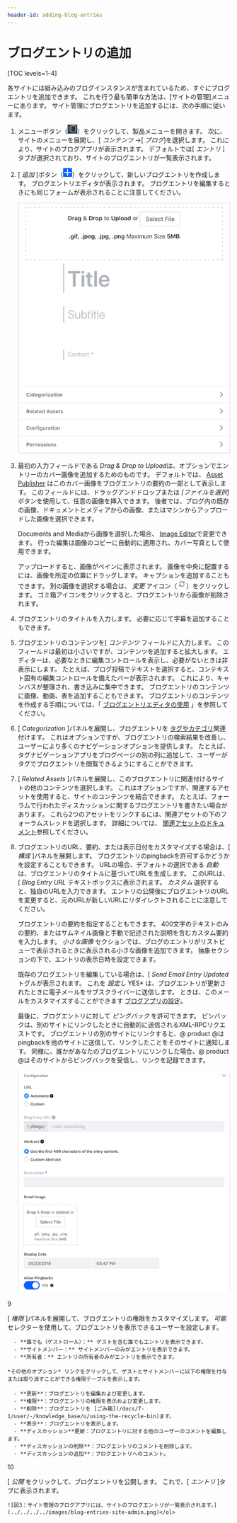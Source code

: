 ```yaml
---
header-id: adding-blog-entries
---
```


# ブログエントリの追加

[TOC levels=1-4]

各サイトには組み込みのブログインスタンスが含まれているため、すぐにブログエントリを追加できます。 これを行う最も簡単な方法は、[サイトの管理]メニューにあります。 サイト管理にブログエントリを追加するには、次の手順に従います。

1.  メニューボタン（![Menu](../../../../images/icon-menu.png)）をクリックして、製品メニューを開きます。 次に、サイトのメニューを展開し、[ *コンテンツ* →[ *ブログ*]を選択します。 これにより、サイトのブログアプリが表示されます。 デフォルトでは[ *エントリ* ]タブが選択されており、サイトのブログエントリが一覧表示されます。

2.  [ *追加* ]ボタン（![Add](../../../../images/icon-add.png)）をクリックして、新しいブログエントリを作成します。 ブログエントリエディタが表示されます。 ブログエントリを編集するときにも同じフォームが表示されることに注意してください。

    ![図1：このスクリーンショットは、ブログエントリエディターのコントロールの一部を示しています。](../../../../images/blogs-new-entry.png)

3.  最初の入力フィールドである *Drag & Drop to Upload*は、オプションでエントリーのカバー画像を追加するためのものです。 デフォルトでは、 [Asset Publisher](/docs/7-1/user/-/knowledge_base/u/publishing-assets) はこのカバー画像をブログエントリの要約の一部として表示します。 このフィールドには、ドラッグアンドドロップまたは *[ファイルを選択]* ボタンを使用して、任意の画像を挿入できます。 後者では、ブログ内の既存の画像、ドキュメントとメディアからの画像、またはマシンからアップロードした画像を選択できます。

    Documents and Mediaから画像を選択した場合、 [Image Editor](/docs/7-1/user/-/knowledge_base/u/editing-images)で変更できます。 行った編集は画像のコピーに自動的に適用され、カバー写真として使用できます。

    アップロードすると、画像がペインに表示されます。 画像を中央に配置するには、画像を所定の位置にドラッグします。 キャプションを追加することもできます。 別の画像を選択する場合は、 *変更* アイコン（![Change](../../../../images/icon-change.png)）をクリックします。 ゴミ箱アイコンをクリックすると、ブログエントリから画像が削除されます。

4.  ブログエントリのタイトルを入力します。 必要に応じて字幕を追加することもできます。

5.  ブログエントリのコンテンツを[ *コンテンツ* フィールドに入力します。 このフィールドは最初は小さいですが、コンテンツを追加すると拡大します。 エディターは、必要なときに編集コントロールを表示し、必要がないときは非表示にします。 たとえば、ブログ投稿でテキストを選択すると、コンテキスト固有の編集コントロールを備えたバーが表示されます。 これにより、キャンバスが整理され、書き込みに集中できます。 ブログエントリのコンテンツに画像、動画、表を追加することもできます。 ブログエントリのコンテンツを作成する手順については、「 [ブログエントリエディタの使用](/docs/7-1/user/-/knowledge_base/u/using-the-blog-entry-editor) 」を参照してください。

6.  [ *Categorization* ]パネルを展開し、ブログエントリを [タグやカテゴリ](/docs/7-1/user/-/knowledge_base/u/organizing-content-with-tags-and-categories)関連付けます。 これはオプションですが、ブログエントリの検索結果を改善し、ユーザーにより多くのナビゲーションオプションを提供します。 たとえば、タグナビゲーションアプリをブログページの別の列に追加して、ユーザーがタグでブログエントリを閲覧できるようにすることができます。

7.  [ *Related Assets* ]パネルを展開し、このブログエントリに関連付けるサイトの他のコンテンツを選択します。 これはオプションですが、関連するアセットを使用すると、サイトのコンテンツを結合できます。 たとえば、フォーラムで行われたディスカッションに関するブログエントリを書きたい場合があります。 これら2つのアセットをリンクするには、関連アセットの下のフォーラムスレッドを選択します。 詳細については、 [関連アセットのドキュメント](/docs/7-1/user/-/knowledge_base/u/defining-content-relationships)参照してください。

8.  ブログエントリのURL、要約、または表示日付をカスタマイズする場合は、[ *構成* ]パネルを展開します。 ブログエントリのpingbackを許可するかどうかを設定することもできます。 URLの場合、デフォルトの選択である *自動* は、ブログエントリのタイトルに基づいてURLを生成します。 このURLは、[ *Blog Entry URL* テキストボックスに表示されます。 *カスタム* 選択すると、独自のURLを入力できます。 エントリの公開後にブログエントリのURLを変更すると、元のURLが新しいURLにリダイレクトされることに注意してください。

    ブログエントリの要約を指定することもできます。 400文字のテキストのみの要約、またはサムネイル画像と手動で記述された説明を含むカスタム要約を入力します。 *小さな画像* セクションでは、ブログのエントリがリストビューで表示されるときに表示される小さな画像を追加できます。 抽象セクションの下で、エントリの表示日時を設定できます。

    既存のブログエントリを編集している場合は、[ *Send Email Entry Updated* トグルが表示されます。 これを *設定し* YES* は、ブログエントリが更新されたときに電子メールをサブスクライバーに送信します。 ときは、このメールをカスタマイズすることができます [ブログアプリの設定](/docs/7-1/user/-/knowledge_base/u/configuring-the-blogs-app)。</p>

    最後に、ブログエントリに対して *ピングバック* を許可できます。 ピンバックは、別のサイトにリンクしたときに自動的に送信されるXML-RPCリクエストです。 ブログエントリの別のサイトにリンクすると、@ product @はpingbackを他のサイトに送信して、リンクしたことをそのサイトに通知します。 同様に、誰かがあなたのブログエントリにリンクした場合、@ product @はそのサイトからピングバックを受信し、リンクを記録できます。

    ![図2：ブログエントリを作成するとき、[構成]パネルでは、ブログエントリがいつ、どこに表示されるか、およびエントリの要約に何を使用するかを制御できます。](../../../../images/blog-entry-configuration.png)</li>

9

[ *権限* ]パネルを展開して、ブログエントリの権限をカスタマイズします。 *可能* セレクターを使用して、ブログエントリを表示できるユーザーを設定します。

      - **誰でも（ゲストロール）：** ゲストを含む誰でもエントリを表示できます。
      - **サイトメンバー：** サイトメンバーのみがエントリを表示できます。
      - **所有者：** エントリの所有者のみがエントリを表示できます。

    *その他のオプション* リンクをクリックして、ゲストとサイトメンバーに以下の権限を付与または取り消すことができる権限テーブルを表示します。

      - **更新**：ブログエントリを編集および変更します。
      - **権限**：ブログエントリの権限を表示および変更します。
      - **削除**：ブログエントリを [ごみ箱](/docs/7-1/user/-/knowledge_base/u/using-the-recycle-bin)ます。
      - **表示**：ブログエントリを表示します。
      - **ディスカッション**更新：ブログエントリに対する他のユーザーのコメントを編集します。
      - **ディスカッションの削除**：ブログエントリのコメントを削除します。
      - **ディスカッションの追加**：ブログエントリへのコメント。

10

[ *公開* をクリックして、ブログエントリを公開します。 これで、[ *エントリ* ]タブに表示されます。

    ![図3：サイト管理のブログアプリには、サイトのブログエントリが一覧表示されます。](../../../../images/blog-entries-site-admin.png)</ol>
